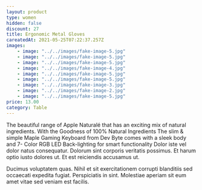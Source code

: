```yaml
---
layout: product
type: women
hidden: false
discount: 27
title: Ergonomic Metal Gloves
careatedAt: 2021-05-25T07:22:37.257Z
images:
    - image: "../../images/fake-image-5.jpg"
    - image: "../../images/fake-image-5.jpg"
    - image: "../../images/fake-image-5.jpg"
    - image: "../../images/fake-image-4.jpg"
    - image: "../../images/fake-image-5.jpg"
    - image: "../../images/fake-image-5.jpg"
    - image: "../../images/fake-image-3.jpg"
    - image: "../../images/fake-image-2.jpg"
    - image: "../../images/fake-image-5.jpg"
price: 13.00
category: Table
---
```

The beautiful range of Apple Naturalé that has an exciting mix of natural ingredients. With the Goodness of 100% Natural Ingredients
The slim & simple Maple Gaming Keyboard from Dev Byte comes with a sleek body and 7- Color RGB LED Back-lighting for smart functionality
Dolor iste vel dolor natus consequatur. Dolorum sint corporis veritatis possimus. Et harum optio iusto dolores ut. Et est reiciendis accusamus ut.
 Ducimus voluptatem quas. Nihil et sit exercitationem corrupti blanditiis sed occaecati expedita fugiat. Perspiciatis in sint. Molestiae aperiam sit eum amet vitae sed veniam est facilis.
